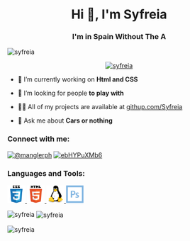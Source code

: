 <h1 align="center">Hi 👋, I'm Syfreia</h1>
<h3 align="center">I'm in Spain Without The A</h3>

<p align="left"> <img src="https://komarev.com/ghpvc/?username=syfreia&label=Profile%20views&color=0e75b6&style=flat" alt="syfreia" /> </p>

<p align="center"> <a href="https://github.com/ryo-ma/github-profile-trophy"><img src="https://c.tenor.com/6hcnM94tKrUAAAAd/gt-charlie-drift.gif" alt="syfreia" /></a> </p>

- 🔭 I’m currently working on **Html and CSS**

- 🤝 I’m looking for people **to play with**

- 👨‍💻 All of my projects are available at [githup.com/Syfreia](githup.com/Syfreia)

- 💬 Ask me about **Cars or nothing**

<h3 align="left">Connect with me:</h3>
<p align="left">
<a href="https://instagram.com/@manglerph" target="blank"><img align="center" src="https://raw.githubusercontent.com/rahuldkjain/github-profile-readme-generator/master/src/images/icons/Social/instagram.svg" alt="@manglerph" height="30" width="40" /></a>
<a href="https://discord.gg/ebHYPuXMb6" target="blank"><img align="center" src="https://raw.githubusercontent.com/rahuldkjain/github-profile-readme-generator/master/src/images/icons/Social/discord.svg" alt="ebHYPuXMb6" height="30" width="40" /></a>
</p>

<h3 align="left">Languages and Tools:</h3>
<p align="left"> <a href="https://www.w3schools.com/css/" target="_blank" rel="noreferrer"> <img src="https://raw.githubusercontent.com/devicons/devicon/master/icons/css3/css3-original-wordmark.svg" alt="css3" width="40" height="40"/> </a> <a href="https://www.w3.org/html/" target="_blank" rel="noreferrer"> <img src="https://raw.githubusercontent.com/devicons/devicon/master/icons/html5/html5-original-wordmark.svg" alt="html5" width="40" height="40"/> </a> <a href="https://www.linux.org/" target="_blank" rel="noreferrer"> <img src="https://raw.githubusercontent.com/devicons/devicon/master/icons/linux/linux-original.svg" alt="linux" width="40" height="40"/> </a> <a href="https://www.photoshop.com/en" target="_blank" rel="noreferrer"> <img src="https://raw.githubusercontent.com/devicons/devicon/master/icons/photoshop/photoshop-line.svg" alt="photoshop" width="40" height="40"/> </a> </p>

<p><img align="left" src="https://github-readme-stats.vercel.app/api/top-langs?username=syfreia&show_icons=true&locale=en&layout=compact" alt="syfreia" /></p>

<p>&nbsp;<img align="center" src="https://github-readme-stats.vercel.app/api?username=syfreia&show_icons=true&locale=en" alt="syfreia" /></p>

<p><img align="center" src="https://github-readme-streak-stats.herokuapp.com/?user=syfreia&" alt="syfreia" /></p>
